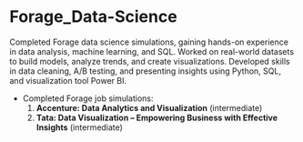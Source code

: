 # Forage_Data-Science
Completed Forage data science simulations, gaining hands-on experience in data analysis, machine learning, and SQL. Worked on real-world datasets to build models, analyze trends, and create visualizations. Developed skills in data cleaning, A/B testing, and presenting insights using Python, SQL, and visualization tool Power BI.
- Completed Forage job simulations:  
  1. **Accenture: Data Analytics and Visualization**  (intermediate)
  2. **Tata: Data Visualization – Empowering Business with Effective Insights**   (intermediate)

